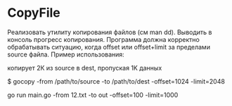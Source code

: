 # CopyFile

Реализовать утилиту копирования файлов (см man dd). Выводить в консоль прогресс копирования. Программа
должна корректно обрабатывать ситуацию, когда offset или offset+limit за пределами source файла.
Пример использования:

копирует 2К из source в dest, пропуская 1K данных

$ gocopy -from /path/to/source -to /path/to/dest -offset=1024 -limit=2048

go run main.go -from 12.txt -to out -offset=100 -limit=1000 
